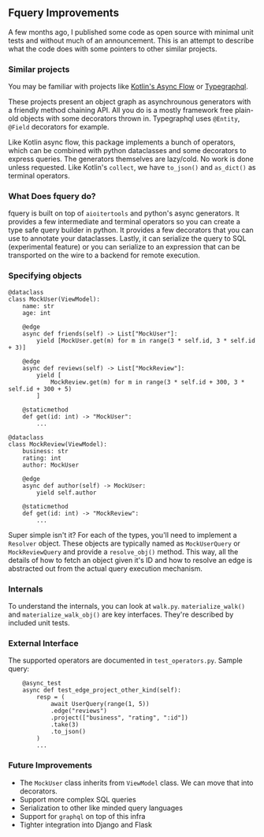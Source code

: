## Fquery Improvements

A few months ago, I published some code as open source with minimal unit tests and without much of an announcement. This is an attempt to describe what the code does with some pointers to other similar projects.

### Similar projects

You may be familiar with projects like [Kotlin's Async Flow](https://kotlinlang.org/docs/reference/coroutines/flow.html) or [Typegraphql](http://typegraphql.com).

These projects present an object graph as asynchrounous generators with a friendly method chaining API. All you do is a mostly framework free plain-old objects with some decorators thrown in. Typegraphql uses `@Entity`, `@Field` decorators for example.

Like Kotlin async flow, this package implements a bunch of operators, which can be combined with python dataclasses and some decorators to express queries. The generators themselves are lazy/cold. No work is done unless requested. Like Kotlin's `collect`, we have `to_json()` and `as_dict()` as terminal operators.


### What Does fquery do?

fquery is built on top of `aioitertools` and python's async generators. It provides a few intermediate and terminal operators so you can create a type safe query builder in python. It provides a few decorators that you can use to annotate your dataclasses. Lastly, it can serialize the query to SQL (experimental feature) or you can serialize to an expression that can be transported on the wire to a backend for remote execution.

### Specifying objects

```
@dataclass
class MockUser(ViewModel):
    name: str
    age: int

    @edge
    async def friends(self) -> List["MockUser"]:
        yield [MockUser.get(m) for m in range(3 * self.id, 3 * self.id + 3)]

    @edge
    async def reviews(self) -> List["MockReview"]:
        yield [
            MockReview.get(m) for m in range(3 * self.id + 300, 3 * self.id + 300 + 5)
        ]

    @staticmethod
    def get(id: int) -> "MockUser":
        ...

@dataclass
class MockReview(ViewModel):
    business: str
    rating: int
    author: MockUser

    @edge
    async def author(self) -> MockUser:
        yield self.author

    @staticmethod
    def get(id: int) -> "MockReview":
        ...
```

Super simple isn't it? For each of the types, you'll need to implement a `Resolver` object. These objects are typically named as `MockUserQuery` or `MockReviewQuery` and provide a `resolve_obj()` method. This way, all the details of how to fetch an object given it's ID and how to resolve an edge is abstracted out from the actual query execution mechanism.


### Internals

To understand the internals, you can look at `walk.py`. `materialize_walk()` and `materialize_walk_obj()` are key interfaces. They're described by included unit tests.

### External Interface

The supported operators are documented in `test_operators.py`. Sample query:

```
    @async_test
    async def test_edge_project_other_kind(self):
        resp = (
            await UserQuery(range(1, 5))
            .edge("reviews")
            .project(["business", "rating", ":id"])
            .take(3)
            .to_json()
        )
        ...
```

### Future Improvements

- The `MockUser` class inherits from `ViewModel` class. We can move that into decorators. 
- Support more complex SQL queries
- Serialization to other like minded query languages
- Support for `graphql` on top of this infra
- Tighter integration into Django and Flask
